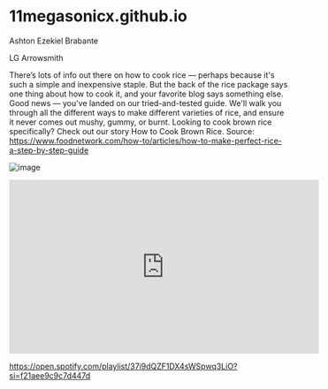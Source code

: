 # 11megasonicx.github.io
Ashton Ezekiel Brabante

LG Arrowsmith

There’s lots of info out there on how to cook rice — perhaps because it's such a simple and inexpensive staple. But the back of the rice package says one thing about how to cook it, and your favorite blog says something else. Good news — you've landed on our tried-and-tested guide. We'll walk you through all the different ways to make different varieties of rice, and ensure it never comes out mushy, gummy, or burnt. Looking to cook brown rice specifically? Check out our story How to Cook Brown Rice.
Source: https://www.foodnetwork.com/how-to/articles/how-to-make-perfect-rice-a-step-by-step-guide

 ![image](https://user-images.githubusercontent.com/122426783/212587898-ecabceb3-d785-42a8-ae10-3914acbd8b34.png)


<iframe width="560" height="315" src="https://www.youtube.com/embed/CH50zuS8DD0" title="YouTube video player" frameborder="0" allow="accelerometer; autoplay; clipboard-write; encrypted-media; gyroscope; picture-in-picture; web-share" allowfullscreen></iframe>

https://open.spotify.com/playlist/37i9dQZF1DX4sWSpwq3LiO?si=f21aee9c9c7d447d
